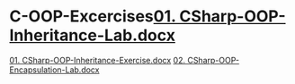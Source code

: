 # C-OOP-Excercises[01. CSharp-OOP-Inheritance-Lab.docx](https://github.com/VasilLozev/C-OOP-Excercises/files/10303165/01.CSharp-OOP-Inheritance-Lab.docx)
[01. CSharp-OOP-Inheritance-Exercise.docx](https://github.com/VasilLozev/C-OOP-Excercises/files/10322199/01.CSharp-OOP-Inheritance-Exercise.docx)
[02. CSharp-OOP-Encapsulation-Lab.docx](https://github.com/VasilLozev/C-OOP-Excercises/files/10326117/02.CSharp-OOP-Encapsulation-Lab.docx)
